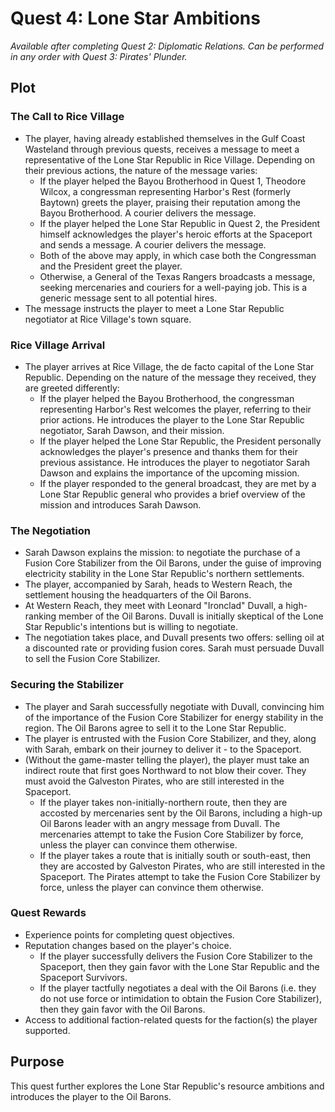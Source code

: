 # Quest 4: Lone Star Ambitions
*Available after completing Quest 2: Diplomatic Relations. Can be performed in any order with Quest 3: Pirates' Plunder.*


## Plot
### The Call to Rice Village
- The player, having already established themselves in the Gulf Coast Wasteland through previous quests, receives a message to meet a representative of the Lone Star Republic in Rice Village. Depending on their previous actions, the nature of the message varies:
    - If the player helped the Bayou Brotherhood in Quest 1, Theodore Wilcox, a congressman representing Harbor's Rest (formerly Baytown) greets the player, praising their reputation among the Bayou Brotherhood. A courier delivers the message.
    - If the player helped the Lone Star Republic in Quest 2, the President himself acknowledges the player's heroic efforts at the Spaceport and sends a message. A courier delivers the message. 
    - Both of the above may apply, in which case both the Congressman and the President greet the player.
    - Otherwise, a General of the Texas Rangers broadcasts a message, seeking mercenaries and couriers for a well-paying job. This is a generic message sent to all potential hires.
- The message instructs the player to meet a Lone Star Republic negotiator at Rice Village's town square.
### Rice Village Arrival
- The player arrives at Rice Village, the de facto capital of the Lone Star Republic. Depending on the nature of the message they received, they are greeted differently:
    - If the player helped the Bayou Brotherhood, the congressman representing Harbor's Rest welcomes the player, referring to their prior actions. He introduces the player to the Lone Star Republic negotiator, Sarah Dawson, and their mission.
    - If the player helped the Lone Star Republic, the President personally acknowledges the player's presence and thanks them for their previous assistance. He introduces the player to negotiator Sarah Dawson and explains the importance of the upcoming mission.
    - If the player responded to the general broadcast, they are met by a Lone Star Republic general who provides a brief overview of the mission and introduces Sarah Dawson.
### The Negotiation
- Sarah Dawson explains the mission: to negotiate the purchase of a Fusion Core Stabilizer from the Oil Barons, under the guise of improving electricity stability in the Lone Star Republic's northern settlements.
- The player, accompanied by Sarah, heads to Western Reach, the settlement housing the headquarters of the Oil Barons.
- At Western Reach, they meet with Leonard "Ironclad" Duvall, a high-ranking member of the Oil Barons. Duvall is initially skeptical of the Lone Star Republic's intentions but is willing to negotiate.
- The negotiation takes place, and Duvall presents two offers: selling oil at a discounted rate or providing fusion cores. Sarah must persuade Duvall to sell the Fusion Core Stabilizer.
### Securing the Stabilizer
- The player and Sarah successfully negotiate with Duvall, convincing him of the importance of the Fusion Core Stabilizer for  energy stability in the region. The Oil Barons agree to sell it to the Lone Star Republic.
- The player is entrusted with the Fusion Core Stabilizer, and they, along with Sarah, embark on their journey to deliver it - to the Spaceport. 
- (Without the game-master telling the player), the player must take an indirect route that first goes Northward to not blow their cover. They must avoid the Galveston Pirates, who are still interested in the Spaceport.
    - If the player takes non-initially-northern route, then they are accosted by mercenaries sent by the Oil Barons, including a high-up Oil Barons leader with an angry message from Duvall. The mercenaries attempt to take the Fusion Core Stabilizer by force, unless the player can convince them otherwise.
    - If the player takes a route that is initially south or south-east, then they are accosted by Galveston Pirates, who are still interested in the Spaceport. The Pirates attempt to take the Fusion Core Stabilizer by force, unless the player can convince them otherwise.

### Quest Rewards
- Experience points for completing quest objectives.
- Reputation changes based on the player's choice.
    - If the player successfully delivers the Fusion Core Stabilizer to the Spaceport, then they gain favor with the Lone Star Republic and the Spaceport Survivors.
    - If the player tactfully negotiates a deal with the Oil Barons (i.e. they do not use force or intimidation to obtain the Fusion Core Stabilizer), then they gain favor with the Oil Barons.
- Access to additional faction-related quests for the faction(s) the player supported.

## Purpose
This quest further explores the Lone Star Republic's resource ambitions and introduces the player to the Oil Barons.